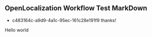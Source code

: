 ## OpenLocalization Workflow Test MarkDown
* c483164c-a9d9-4a1c-95ec-161c28e191f9 
thanks!

Hello world